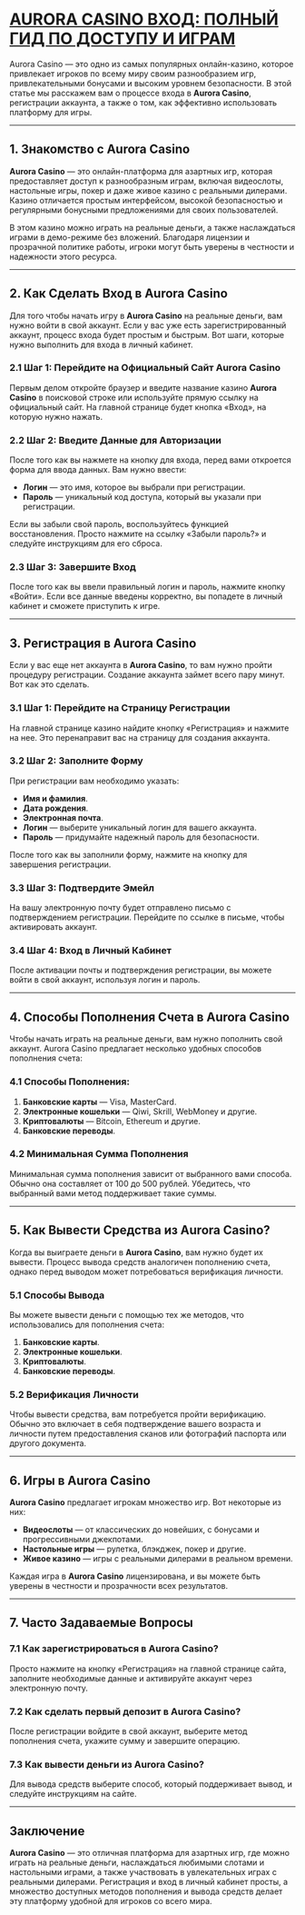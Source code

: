 # [AURORA CASINO ВХОД: ПОЛНЫЙ ГИД ПО ДОСТУПУ И ИГРАМ](https://10trafic-stat2.com/click/668546556bcc6313411604bc/6766/13031/subaccount)

Aurora Casino — это одно из самых популярных онлайн-казино, которое привлекает игроков по всему миру своим разнообразием игр, привлекательными бонусами и высоким уровнем безопасности. В этой статье мы расскажем вам о процессе входа в **Aurora Casino**, регистрации аккаунта, а также о том, как эффективно использовать платформу для игры.

***

## 1. Знакомство с Aurora Casino

**Aurora Casino** — это онлайн-платформа для азартных игр, которая предоставляет доступ к разнообразным играм, включая видеослоты, настольные игры, покер и даже живое казино с реальными дилерами. Казино отличается простым интерфейсом, высокой безопасностью и регулярными бонусными предложениями для своих пользователей.

В этом казино можно играть на реальные деньги, а также наслаждаться играми в демо-режиме без вложений. Благодаря лицензии и прозрачной политике работы, игроки могут быть уверены в честности и надежности этого ресурса.

***

## 2. Как Сделать Вход в Aurora Casino

Для того чтобы начать игру в **Aurora Casino** на реальные деньги, вам нужно войти в свой аккаунт. Если у вас уже есть зарегистрированный аккаунт, процесс входа будет простым и быстрым. Вот шаги, которые нужно выполнить для входа в личный кабинет.

### 2.1 Шаг 1: Перейдите на Официальный Сайт Aurora Casino

Первым делом откройте браузер и введите название казино **Aurora Casino** в поисковой строке или используйте прямую ссылку на официальный сайт. На главной странице будет кнопка «Вход», на которую нужно нажать.

### 2.2 Шаг 2: Введите Данные для Авторизации

После того как вы нажмете на кнопку для входа, перед вами откроется форма для ввода данных. Вам нужно ввести:

* **Логин** — это имя, которое вы выбрали при регистрации.
* **Пароль** — уникальный код доступа, который вы указали при регистрации.

Если вы забыли свой пароль, воспользуйтесь функцией восстановления. Просто нажмите на ссылку «Забыли пароль?» и следуйте инструкциям для его сброса.

### 2.3 Шаг 3: Завершите Вход

После того как вы ввели правильный логин и пароль, нажмите кнопку «Войти». Если все данные введены корректно, вы попадете в личный кабинет и сможете приступить к игре.

***

## 3. Регистрация в Aurora Casino

Если у вас еще нет аккаунта в **Aurora Casino**, то вам нужно пройти процедуру регистрации. Создание аккаунта займет всего пару минут. Вот как это сделать.

### 3.1 Шаг 1: Перейдите на Страницу Регистрации

На главной странице казино найдите кнопку «Регистрация» и нажмите на нее. Это перенаправит вас на страницу для создания аккаунта.

### 3.2 Шаг 2: Заполните Форму

При регистрации вам необходимо указать:

* **Имя и фамилия**.
* **Дата рождения**.
* **Электронная почта**.
* **Логин** — выберите уникальный логин для вашего аккаунта.
* **Пароль** — придумайте надежный пароль для безопасности.

После того как вы заполнили форму, нажмите на кнопку для завершения регистрации.

### 3.3 Шаг 3: Подтвердите Эмейл

На вашу электронную почту будет отправлено письмо с подтверждением регистрации. Перейдите по ссылке в письме, чтобы активировать аккаунт.

### 3.4 Шаг 4: Вход в Личный Кабинет

После активации почты и подтверждения регистрации, вы можете войти в свой аккаунт, используя логин и пароль.

***

## 4. Способы Пополнения Счета в Aurora Casino

Чтобы начать играть на реальные деньги, вам нужно пополнить свой аккаунт. Aurora Casino предлагает несколько удобных способов пополнения счета:

### 4.1 Способы Пополнения:

1. **Банковские карты** — Visa, MasterCard.
2. **Электронные кошельки** — Qiwi, Skrill, WebMoney и другие.
3. **Криптовалюты** — Bitcoin, Ethereum и другие.
4. **Банковские переводы**.

### 4.2 Минимальная Сумма Пополнения

Минимальная сумма пополнения зависит от выбранного вами способа. Обычно она составляет от 100 до 500 рублей. Убедитесь, что выбранный вами метод поддерживает такие суммы.

***

## 5. Как Вывести Средства из Aurora Casino?

Когда вы выиграете деньги в **Aurora Casino**, вам нужно будет их вывести. Процесс вывода средств аналогичен пополнению счета, однако перед выводом может потребоваться верификация личности.

### 5.1 Способы Вывода

Вы можете вывести деньги с помощью тех же методов, что использовались для пополнения счета:

1. **Банковские карты**.
2. **Электронные кошельки**.
3. **Криптовалюты**.
4. **Банковские переводы**.

### 5.2 Верификация Личности

Чтобы вывести средства, вам потребуется пройти верификацию. Обычно это включает в себя подтверждение вашего возраста и личности путем предоставления сканов или фотографий паспорта или другого документа.

***

## 6. Игры в Aurora Casino

**Aurora Casino** предлагает игрокам множество игр. Вот некоторые из них:

* **Видеослоты** — от классических до новейших, с бонусами и прогрессивными джекпотами.
* **Настольные игры** — рулетка, блэкджек, покер и другие.
* **Живое казино** — игры с реальными дилерами в реальном времени.

Каждая игра в **Aurora Casino** лицензирована, и вы можете быть уверены в честности и прозрачности всех результатов.

***

## 7. Часто Задаваемые Вопросы

### 7.1 Как зарегистрироваться в Aurora Casino?

Просто нажмите на кнопку «Регистрация» на главной странице сайта, заполните необходимые данные и активируйте аккаунт через электронную почту.

### 7.2 Как сделать первый депозит в Aurora Casino?

После регистрации войдите в свой аккаунт, выберите метод пополнения счета, укажите сумму и завершите операцию.

### 7.3 Как вывести деньги из Aurora Casino?

Для вывода средств выберите способ, который поддерживает вывод, и следуйте инструкциям на сайте.

***

## Заключение

**Aurora Casino** — это отличная платформа для азартных игр, где можно играть на реальные деньги, наслаждаться любимыми слотами и настольными играми, а также участвовать в увлекательных играх с реальными дилерами. Регистрация и вход в личный кабинет просты, а множество доступных методов пополнения и вывода средств делает эту платформу удобной для игроков со всего мира.
